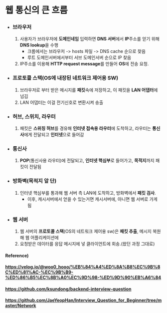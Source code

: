 # 웹 통신의 큰 흐름

* ### 브라우저

  1. 사용자가 브라우저에 **도메인네임** 입력하면 **DNS 서버**에서 **IP**주소를 얻기 위해 **DNS lookup**을 수행
     * 크롬에서는 브라우저 -> hosts 파일 -> DNS cache 순으로 찾음
     * 루트 도메인서버에서부터 서브 도메인서버 순으로 IP 찾음
  2. IP주소를 이용해 **HTTP request message**를 만들어 **OS**에 전송 요청.



* ### 프로토콜 스택(OS에 내장된 네트워크 제어용 SW)

  1. 브라우저로 부터 받은 메시지를 **패킷**속에 저장하고, 이 패킷을 **LAN 어댑터**에 넘김
  2. LAN 어댑터는 이걸 전기신호로 변환시켜 송출



* ### 허브, 스위치, 라우터

  1. 패킷은 **스위칭 허브**를 경유해 **인터넷 접속용 라우터**에 도착하고, 라우터는 **통신사**에게 전달되고 **인터넷**으로 들어감



* ### 통신사

  1. **POP**(통신사용 라우터)에 전달되고, **인터넷 핵심부**로 들어가고, **목적지**까지 패킷이 전달됨



* ### 방화벽(목적지 앞 단)
  1. 인터넷 핵심부를 통과해 웹 서버 측 LAN에 도착하고, 방화벽에서 **패킷 검사**.
     * 이후, 캐시서버에서 얻을 수 있는거면 캐시서버에, 아니면 웹 서버로 가게 됨



* ### 웹 서버

  1. 웹 서버의 **프로토콜 스택**(OS의 네트워크 제어용 sw)은 **패킷 추출**, 메시지 복원해 웹 어플리케이션에
  2. 요청받은 데이터를 응답 메시지에 넣 클라이언트에 회송.(왔던 과정 그대로)



#### Reference)

#### https://velog.io/@woo0_hooo/%EB%84%A4%ED%8A%B8%EC%9B%8C%ED%81%AC-%EC%9B%B9-%ED%86%B5%EC%8B%A0%EC%9D%98-%ED%9D%90%EB%A6%84

#### https://github.com/ksundong/backend-interview-question

#### https://github.com/JaeYeopHan/Interview_Question_for_Beginner/tree/master/Network